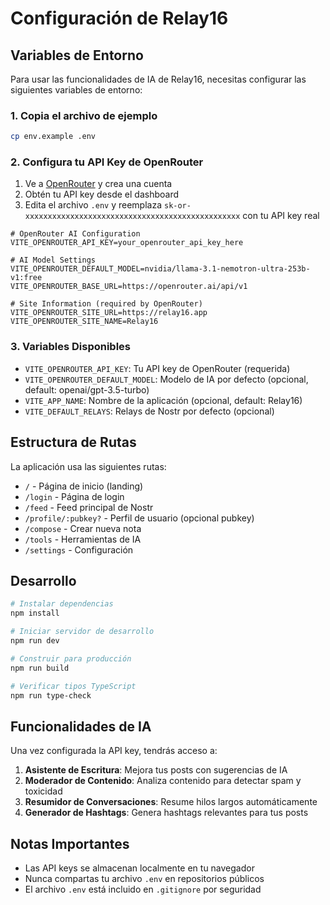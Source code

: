 # Configuración de Relay16

## Variables de Entorno

Para usar las funcionalidades de IA de Relay16, necesitas configurar las siguientes variables de entorno:

### 1. Copia el archivo de ejemplo
```bash
cp env.example .env
```

### 2. Configura tu API Key de OpenRouter

1. Ve a [OpenRouter](https://openrouter.ai/) y crea una cuenta
2. Obtén tu API key desde el dashboard
3. Edita el archivo `.env` y reemplaza `sk-or-xxxxxxxxxxxxxxxxxxxxxxxxxxxxxxxxxxxxxxxxxxxxxxxx` con tu API key real

```env
# OpenRouter AI Configuration
VITE_OPENROUTER_API_KEY=your_openrouter_api_key_here

# AI Model Settings
VITE_OPENROUTER_DEFAULT_MODEL=nvidia/llama-3.1-nemotron-ultra-253b-v1:free
VITE_OPENROUTER_BASE_URL=https://openrouter.ai/api/v1

# Site Information (required by OpenRouter)
VITE_OPENROUTER_SITE_URL=https://relay16.app
VITE_OPENROUTER_SITE_NAME=Relay16
```

### 3. Variables Disponibles

- `VITE_OPENROUTER_API_KEY`: Tu API key de OpenRouter (requerida)
- `VITE_OPENROUTER_DEFAULT_MODEL`: Modelo de IA por defecto (opcional, default: openai/gpt-3.5-turbo)
- `VITE_APP_NAME`: Nombre de la aplicación (opcional, default: Relay16)
- `VITE_DEFAULT_RELAYS`: Relays de Nostr por defecto (opcional)

## Estructura de Rutas

La aplicación usa las siguientes rutas:

- `/` - Página de inicio (landing)
- `/login` - Página de login
- `/feed` - Feed principal de Nostr
- `/profile/:pubkey?` - Perfil de usuario (opcional pubkey)
- `/compose` - Crear nueva nota
- `/tools` - Herramientas de IA
- `/settings` - Configuración

## Desarrollo

```bash
# Instalar dependencias
npm install

# Iniciar servidor de desarrollo
npm run dev

# Construir para producción
npm run build

# Verificar tipos TypeScript
npm run type-check
```

## Funcionalidades de IA

Una vez configurada la API key, tendrás acceso a:

1. **Asistente de Escritura**: Mejora tus posts con sugerencias de IA
2. **Moderador de Contenido**: Analiza contenido para detectar spam y toxicidad
3. **Resumidor de Conversaciones**: Resume hilos largos automáticamente
4. **Generador de Hashtags**: Genera hashtags relevantes para tus posts

## Notas Importantes

- Las API keys se almacenan localmente en tu navegador
- Nunca compartas tu archivo `.env` en repositorios públicos
- El archivo `.env` está incluido en `.gitignore` por seguridad 